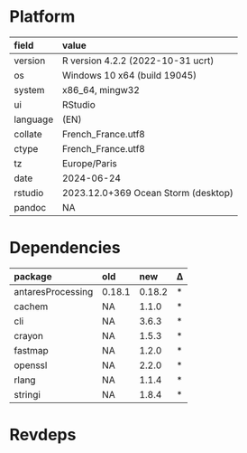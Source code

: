 # Platform

|field    |value                               |
|:--------|:-----------------------------------|
|version  |R version 4.2.2 (2022-10-31 ucrt)   |
|os       |Windows 10 x64 (build 19045)        |
|system   |x86_64, mingw32                     |
|ui       |RStudio                             |
|language |(EN)                                |
|collate  |French_France.utf8                  |
|ctype    |French_France.utf8                  |
|tz       |Europe/Paris                        |
|date     |2024-06-24                          |
|rstudio  |2023.12.0+369 Ocean Storm (desktop) |
|pandoc   |NA                                  |

# Dependencies

|package           |old    |new    |Δ  |
|:-----------------|:------|:------|:--|
|antaresProcessing |0.18.1 |0.18.2 |*  |
|cachem            |NA     |1.1.0  |*  |
|cli               |NA     |3.6.3  |*  |
|crayon            |NA     |1.5.3  |*  |
|fastmap           |NA     |1.2.0  |*  |
|openssl           |NA     |2.2.0  |*  |
|rlang             |NA     |1.1.4  |*  |
|stringi           |NA     |1.8.4  |*  |

# Revdeps

